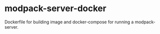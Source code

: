 # modpack-server-docker
Dockerfile for building image and docker-compose for running a modpack-server.
